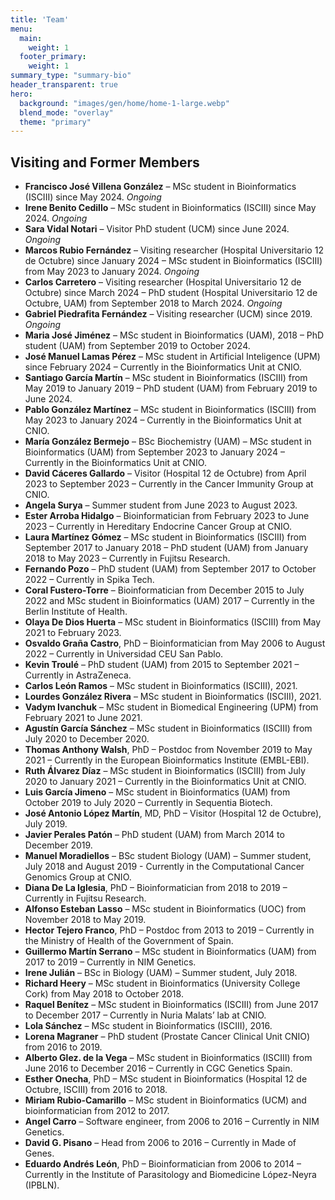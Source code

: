 ```yaml
---
title: 'Team'
menu:
  main:
    weight: 1
  footer_primary:
    weight: 1
summary_type: "summary-bio"
header_transparent: true
hero:
  background: "images/gen/home/home-1-large.webp"
  blend_mode: "overlay"
  theme: "primary"
---
```


## Visiting and Former Members

- **Francisco José Villena González** – MSc student in Bioinformatics (ISCIII) since May 2024. *Ongoing*
- **Irene Benito Cedillo** – MSc student in Bioinformatics (ISCIII) since May 2024. *Ongoing*
- **Sara Vidal Notari** – Visitor PhD student (UCM) since June 2024. *Ongoing*
- **Marcos Rubio Fernández** – Visiting researcher (Hospital Universitario 12 de Octubre) since January 2024 – MSc student in Bioinformatics (ISCIII) from May 2023 to January 2024. *Ongoing*
- **Carlos Carretero** – Visiting researcher (Hospital Universitario 12 de Octubre) since March 2024 – PhD student (Hospital Universitario 12 de Octubre, UAM) from September 2018 to March 2024. *Ongoing*
- **Gabriel Piedrafita Fernández** – Visiting researcher (UCM) since 2019. *Ongoing*
- **Maria José Jiménez** – MSc student in Bioinformatics (UAM), 2018 – PhD student (UAM) from September 2019 to October 2024.
- **José Manuel Lamas Pérez** – MSc student in Artificial Inteligence (UPM) since February 2024 – Currently in the Bioinformatics Unit at CNIO.
- **Santiago García Martín** – MSc student in Bioinformatics (ISCIII) from May 2019 to January 2019 – PhD student (UAM) from February 2019 to June 2024.
- **Pablo González Martínez** – MSc student in Bioinformatics (ISCIII) from May 2023 to January 2024 – Currently in the Bioinformatics Unit at CNIO.
- **María González Bermejo** – BSc Biochemistry (UAM) – MSc student in Bioinformatics (UAM) from September 2023 to January 2024 – Currently in the Bioinformatics Unit at CNIO.
- **David Cáceres Gallardo** – Visitor (Hospital 12 de Octubre) from April 2023 to September 2023 – Currently in the Cancer Immunity Group at CNIO.
- **Angela Surya** – Summer student from June 2023 to August 2023.
- **Ester Arroba Hidalgo** – Bioinformatician from February 2023 to June 2023 – Currently in Hereditary Endocrine Cancer Group at CNIO. 
- **Laura Martínez Gómez** – MSc student in Bioinformatics (ISCIII) from September 2017 to January 2018 – PhD student (UAM) from January 2018 to May 2023 – Currently in Fujitsu Research.
- **Fernando Pozo** – PhD student (UAM) from September 2017 to October 2022 – Currently in Spika Tech.
- **Coral Fustero-Torre** – Bioinformatician from December 2015 to July 2022 and MSc student in Bioinformatics (UAM) 2017 – Currently in the Berlin Institute of Health.
- **Olaya De Dios Huerta** – MSc student in Bioinformatics (ISCIII) from May 2021 to February 2023.
- **Osvaldo Graña Castro**, PhD – Bioinformatician from May 2006 to August 2022 – Currently in Universidad CEU San Pablo.
- **Kevin Troulé** – PhD student (UAM) from 2015 to September 2021 – Currently in AstraZeneca.
- **Carlos León Ramos** – MSc student in Bioinformatics (ISCIII), 2021.
- **Lourdes González Rivera** – MSc student in Bioinformatics (ISCIII), 2021.
- **Vadym Ivanchuk** – MSc student in Biomedical Engineering (UPM) from February 2021 to June 2021.
- **Agustín García Sánchez** – MSc student in Bioinformatics (ISCIII) from July 2020 to December 2020.
- **Thomas Anthony Walsh**, PhD – Postdoc from November 2019 to May 2021 – Currently in the European Bioinformatics Institute (EMBL-EBI).
- **Ruth Álvarez Díaz** – MSc student in Bioinformatics (ISCIII) from July 2020 to January 2021 – Currently in the Bioinformatics Unit at CNIO.
- **Luis García Jimeno** –  MSc student in Bioinformatics (UAM) from October 2019 to July 2020 – Currently in Sequentia Biotech.
- **José Antonio López Martín**, MD, PhD – Visitor (Hospital 12 de Octubre), July 2019.
- **Javier Perales Patón** – PhD student (UAM) from March 2014 to December 2019.
- **Manuel Moradiellos** – BSc student Biology (UAM) – Summer student, July 2018 and August 2019 - Currently in the Computational Cancer Genomics Group at CNIO.
- **Diana De La Iglesia**, PhD – Bioinformatician from 2018 to 2019 – Currently in Fujitsu Research.
- **Alfonso Esteban Lasso** – MSc student in Bioinformatics (UOC) from November 2018 to May 2019.
- **Hector Tejero Franco**, PhD – Postdoc from 2013 to 2019 – Currently in the Ministry of Health of the Government of Spain.
- **Guillermo Martín Serrano** – MSc student in Bioinformatics (UAM) from 2017 to 2019 – Currently in NIM Genetics.
- **Irene Julián** – BSc in Biology (UAM) – Summer student, July 2018.
- **Richard Heery** – MSc student in Bioinformatics (University College Cork) from May 2018 to October 2018.
- **Raquel Benítez** – MSc student in Bioinformatics (ISCIII) from June 2017 to December 2017 – Currently in Nuria Malats’ lab at CNIO.
- **Lola Sánchez** – MSc student in Bioinformatics (ISCIII), 2016.
- **Lorena Magraner** – PhD student (Prostate Cancer Clinical Unit CNIO) from 2016 to 2019.
- **Alberto Glez. de la Vega** – MSc student in Bioinformatics (ISCIII) from June 2016 to December 2016 – Currently in CGC Genetics Spain.
- **Esther Onecha**, PhD – MSc student in Bioinformatics (Hospital 12 de Octubre, ISCIII) from 2016 to 2018.
- **Miriam Rubio-Camarillo** – MSc student in Bioinformatics (UCM) and bioinformatician from 2012 to 2017.
- **Angel Carro** – Software engineer, from 2006 to 2016 – Currently in NIM Genetics.
- **David G. Pisano** – Head from 2006 to 2016 –  Currently in Made of Genes.
- **Eduardo Andrés León**, PhD – Bioinformatician from 2006 to 2014 – Currently in the Institute of Parasitology and Biomedicine López-Neyra (IPBLN).
